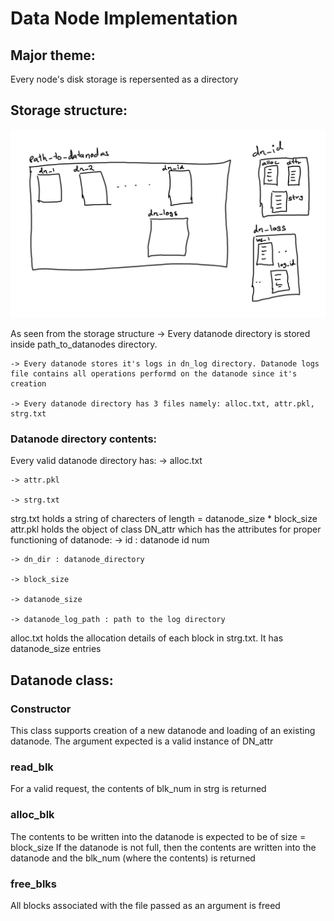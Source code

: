 # Data Node Implementation
 
## Major theme:
Every node's disk storage is repersented as a directory

## Storage structure:
![](DN_storage_struct.png)

As seen from the storage structure
    -> Every datanode directory is stored inside path_to_datanodes directory.
    
    -> Every datanode stores it's logs in dn_log directory. Datanode logs file contains all operations performd on the datanode since it's creation
    
    -> Every datanode directory has 3 files namely: alloc.txt, attr.pkl, strg.txt

### Datanode directory contents:
Every valid datanode directory has:
    -> alloc.txt
    
    -> attr.pkl
    
    -> strg.txt

strg.txt holds a string of charecters of length = datanode_size * block_size
attr.pkl holds the object of class DN_attr which has the attributes for proper functioning of datanode:
    -> id : datanode id num
    
    -> dn_dir : datanode_directory
    
    -> block_size
    
    -> datanode_size
    
    -> datanode_log_path : path to the log directory

alloc.txt holds the allocation details of each block in strg.txt. It has datanode_size entries

## Datanode class:
### Constructor

This class supports creation of a new datanode and loading of an existing datanode.
The argument expected is a valid instance of DN_attr

### read_blk
For a valid request, the contents of blk_num in strg is returned

### alloc_blk
The contents to be written into the datanode is expected to be of size = block_size
If the datanode is not full, then the contents are written into the datanode and the blk_num (where the contents) is returned

### free_blks
All blocks associated with the file passed as an argument is freed
    
